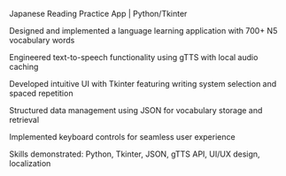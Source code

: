 Japanese Reading Practice App | Python/Tkinter

Designed and implemented a language learning application with 700+ N5 vocabulary words

Engineered text-to-speech functionality using gTTS with local audio caching

Developed intuitive UI with Tkinter featuring writing system selection and spaced repetition

Structured data management using JSON for vocabulary storage and retrieval

Implemented keyboard controls for seamless user experience

Skills demonstrated: Python, Tkinter, JSON, gTTS API, UI/UX design, localization
